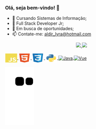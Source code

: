 ### Olá, seja bem-vindo! 👋

- 🔭 Cursando Sistemas de Informação;
- 🌱 Full Stack Developer Jr;
- 💬 Em busca de oportunidades;
- 📫 Contate-me: aldir_lyra@hotmail.com

<div align="center">
  <a href="https://github.com/AldirLyra">
  <img height="180em" src="https://github-readme-stats.vercel.app/api?username=AldirLyra&show_icons=true&theme=dark&include_all_commits=true&count_private=true"/>
  <img height="180em" src="https://github-readme-stats.vercel.app/api/top-langs/?username=AldirLyra&layout=compact&langs_count=7&theme=dark"/>
</div>
<div style="display: inline_block"><br>
  <img align="center" alt="JS" height="30" width="40" src="https://raw.githubusercontent.com/devicons/devicon/master/icons/javascript/javascript-plain.svg">
  <img align="center" alt="HTML" height="30" width="40" src="https://raw.githubusercontent.com/devicons/devicon/master/icons/html5/html5-original.svg">
  <img align="center" alt="CSS" height="30" width="40" src="https://raw.githubusercontent.com/devicons/devicon/master/icons/css3/css3-original.svg">
  <img align="center" alt="Python" height="30" width="40" src="https://raw.githubusercontent.com/devicons/devicon/master/icons/python/python-original.svg">
  <img align="center" alt="Java" height="30" width="40" src="https://cdn.jsdelivr.net/gh/devicons/devicon/icons/java/java-original.svg" />
  <img align="center" alt="Vue" height="30" width="40" src="https://cdn.jsdelivr.net/gh/devicons/devicon/icons/vuejs/vuejs-original-wordmark.svg" />
</div>
  
![Snake animation](https://github.com/AldirLyra/AldirLyra/blob/output/github-contribution-grid-snake.svg)
